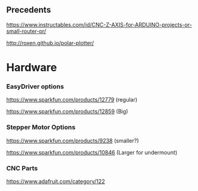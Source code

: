 ## Precedents

https://www.instructables.com/id/CNC-Z-AXIS-for-ARDUINO-projects-or-small-router-pr/

http://roxen.github.io/polar-plotter/


# Hardware

### EasyDriver options

https://www.sparkfun.com/products/12779 (regular)

https://www.sparkfun.com/products/12859 (Big)



### Stepper Motor Options

https://www.sparkfun.com/products/9238 (smaller?)

https://www.sparkfun.com/products/10846 (Larger for undermount)


### CNC Parts

https://www.adafruit.com/category/122 
